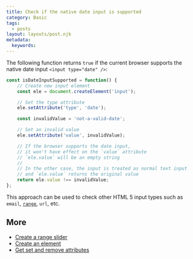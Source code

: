 ```yaml
---
title: Check if the native date input is supported
category: Basic
tags:
  - posts
layout: layouts/post.njk
metadata:
  keywords:
---
```


The following function returns `true` if the current browser supports the native date input `<input type="date" />`:

```js
const isDateInputSupported = function() {
    // Create new input element
    const ele = document.createElement('input');

    // Set the type attribute
    ele.setAttribute('type', 'date');

    const invalidValue = 'not-a-valid-date';

    // Set an invalid value
    ele.setAttribute('value', invalidValue);

    // If the browser supports the date input,
    // it won't have effect on the `value` attribute
    // `ele.value` will be an empty string
    // 
    // In the other case, the input is treated as normal text input
    // and `ele.value` returns the original value
    return ele.value !== invalidValue;
};
```

This approach can be used to check other HTML 5 input types such as `email`, [`range`](/create-a-range-slider), `url`, etc.

## More

* [Create a range slider](/create-a-range-slider)
* [Create an element](/create-an-element)
* [Get set and remove attributes](/get-set-and-remove-attributes)